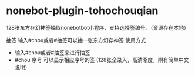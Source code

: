 # nonebot-plugin-tohochouqian
128张东方存幻神签抽取nonebotbot小程序，支持选择签编号。（资源存在本地）

抽签
输入#chou或者#抽签可以抽一张东方幻存神签
使用方式
- 输入#chou或者#抽签来进行抽签
- #chou 序号 可以显示相应序号的签
(128张全录入，高清晰度，附有简单中文说明)

